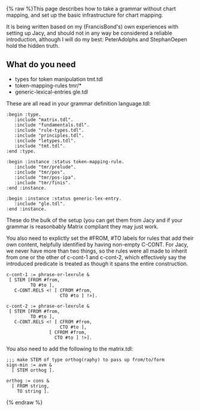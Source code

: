 {% raw %}This page describes how to take a grammar without chart mapping, and set
up the basic infrastructure for chart mapping.

It is being written based on my (FrancisBond's) own
experiences with setting up Jacy, and should not in any way be
considered a reliable introduction, although I will do my best:
PeterAdolphs and StephanOepen hold the
hidden truth.

## What do you need

- types for token manipulation tmt.tdl
- token-mapping-rules tmr/\*
- generic-lexical-entries gle.tdl

These are all read in your grammar definition language.tdl:

    :begin :type.
       :include "matrix.tdl".
       :include "fundamentals.tdl".
       :include "rule-types.tdl".
       :include "principles.tdl".
       :include "letypes.tdl".
       :include "tmt.tdl".
    :end :type.
    
    :begin :instance :status token-mapping-rule.
       :include "tmr/prelude".
       :include "tmr/pos".
       :include "tmr/pos-ipa".
       :include "tmr/finis".
    :end :instance.
    
    :begin :instance :status generic-lex-entry.
       :include "gle.tdl".
    :end :instance.

These do the bulk of the setup (you can get them from Jacy and if your
grammar is reasonbably Matrix compliant they may just work.

You also need to explictly set the \#FROM, \#TO labels for rules that
add their own content, helpfully identified by having non-empty C-CONT.
For Jacy, we never have more than two things, so the rules were all made
to inherit from one or the other of c-cont-1 and c-cont-2, which
effectively say the introduced predicate is treated as though it spans
the entire construction.

    c-cont-1 := phrase-or-lexrule &
     [ STEM [FROM #from,
             TO #to ],
       C-CONT.RELS <! [ CFROM #from, 
                        CTO #to ] !>].
    
    c-cont-2 := phrase-or-lexrule &
     [ STEM [FROM #from,
             TO #to ],
       C-CONT.RELS <! [ CFROM #from, 
                        CTO #to ],
                    [ CFROM #from, 
                      CTO #to ] !>].

You also need to add the following to the matrix.tdl:

    ;;; make STEM of type orthog(raphy) to pass up from/to/form
    sign-min := avm &
      [ STEM orthog ].
    
    orthog := cons &
      [ FROM string,
        TO string ].
<update date omitted for speed>{% endraw %}
